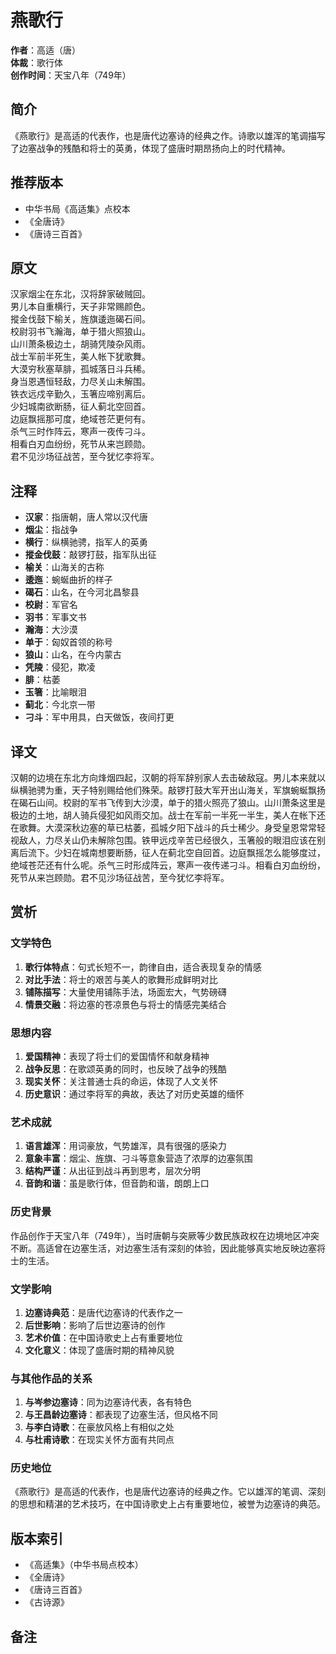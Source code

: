 <!--
 * @Author: ylmzfun ylmzfun@163.com
 * @Date: 2025-10-04 07:38:51
 * @LastEditors: ylmzfun ylmzfun@163.com
 * @LastEditTime: 2025-10-04 07:38:51
 * @FilePath: /Users/ylmzfun/Documents/study/note/poetry/诗词/唐诗/燕歌行.md
 * @Description: 古文辞章汇编 - 传承中华文化经典
-->
# 燕歌行

**作者**：高适（唐）  
**体裁**：歌行体  
**创作时间**：天宝八年（749年）

## 简介

《燕歌行》是高适的代表作，也是唐代边塞诗的经典之作。诗歌以雄浑的笔调描写了边塞战争的残酷和将士的英勇，体现了盛唐时期昂扬向上的时代精神。

## 推荐版本

- 中华书局《高适集》点校本
- 《全唐诗》
- 《唐诗三百首》

## 原文

汉家烟尘在东北，汉将辞家破贼回。  
男儿本自重横行，天子非常赐颜色。  
摐金伐鼓下榆关，旌旗逶迤碣石间。  
校尉羽书飞瀚海，单于猎火照狼山。  
山川萧条极边土，胡骑凭陵杂风雨。  
战士军前半死生，美人帐下犹歌舞。  
大漠穷秋塞草腓，孤城落日斗兵稀。  
身当恩遇恒轻敌，力尽关山未解围。  
铁衣远戍辛勤久，玉箸应啼别离后。  
少妇城南欲断肠，征人蓟北空回首。  
边庭飘摇那可度，绝域苍茫更何有。  
杀气三时作阵云，寒声一夜传刁斗。  
相看白刃血纷纷，死节从来岂顾勋。  
君不见沙场征战苦，至今犹忆李将军。

## 注释

- **汉家**：指唐朝，唐人常以汉代唐
- **烟尘**：指战争
- **横行**：纵横驰骋，指军人的英勇
- **摐金伐鼓**：敲锣打鼓，指军队出征
- **榆关**：山海关的古称
- **逶迤**：蜿蜒曲折的样子
- **碣石**：山名，在今河北昌黎县
- **校尉**：军官名
- **羽书**：军事文书
- **瀚海**：大沙漠
- **单于**：匈奴首领的称号
- **狼山**：山名，在今内蒙古
- **凭陵**：侵犯，欺凌
- **腓**：枯萎
- **玉箸**：比喻眼泪
- **蓟北**：今北京一带
- **刁斗**：军中用具，白天做饭，夜间打更

## 译文

汉朝的边境在东北方向烽烟四起，汉朝的将军辞别家人去击破敌寇。男儿本来就以纵横驰骋为重，天子特别赐给他们殊荣。敲锣打鼓大军开出山海关，军旗蜿蜒飘扬在碣石山间。校尉的军书飞传到大沙漠，单于的猎火照亮了狼山。山川萧条这里是极边的土地，胡人骑兵侵犯如风雨交加。战士在军前一半死一半生，美人在帐下还在歌舞。大漠深秋边塞的草已枯萎，孤城夕阳下战斗的兵士稀少。身受皇恩常常轻视敌人，力尽关山仍未解除包围。铁甲远戍辛苦已经很久，玉箸般的眼泪应该在别离后流下。少妇在城南想要断肠，征人在蓟北空自回首。边庭飘摇怎么能够度过，绝域苍茫还有什么呢。杀气三时形成阵云，寒声一夜传递刁斗。相看白刃血纷纷，死节从来岂顾勋。君不见沙场征战苦，至今犹忆李将军。

## 赏析

### 文学特色

1. **歌行体特点**：句式长短不一，韵律自由，适合表现复杂的情感
2. **对比手法**：将士的艰苦与美人的歌舞形成鲜明对比
3. **铺陈描写**：大量使用铺陈手法，场面宏大，气势磅礴
4. **情景交融**：将边塞的苍凉景色与将士的情感完美结合

### 思想内容

1. **爱国精神**：表现了将士们的爱国情怀和献身精神
2. **战争反思**：在歌颂英勇的同时，也反映了战争的残酷
3. **现实关怀**：关注普通士兵的命运，体现了人文关怀
4. **历史意识**：通过李将军的典故，表达了对历史英雄的缅怀

### 艺术成就

1. **语言雄浑**：用词豪放，气势雄浑，具有很强的感染力
2. **意象丰富**：烟尘、旌旗、刁斗等意象营造了浓厚的边塞氛围
3. **结构严谨**：从出征到战斗再到思考，层次分明
4. **音韵和谐**：虽是歌行体，但音韵和谐，朗朗上口

### 历史背景

作品创作于天宝八年（749年），当时唐朝与突厥等少数民族政权在边境地区冲突不断。高适曾在边塞生活，对边塞生活有深刻的体验，因此能够真实地反映边塞将士的生活。

### 文学影响

1. **边塞诗典范**：是唐代边塞诗的代表作之一
2. **后世影响**：影响了后世边塞诗的创作
3. **艺术价值**：在中国诗歌史上占有重要地位
4. **文化意义**：体现了盛唐时期的精神风貌

### 与其他作品的关系

1. **与岑参边塞诗**：同为边塞诗代表，各有特色
2. **与王昌龄边塞诗**：都表现了边塞生活，但风格不同
3. **与李白诗歌**：在豪放风格上有相似之处
4. **与杜甫诗歌**：在现实关怀方面有共同点

### 历史地位

《燕歌行》是高适的代表作，也是唐代边塞诗的经典之作。它以雄浑的笔调、深刻的思想和精湛的艺术技巧，在中国诗歌史上占有重要地位，被誉为边塞诗的典范。

## 版本索引

- 《高适集》（中华书局点校本）
- 《全唐诗》
- 《唐诗三百首》
- 《古诗源》

## 备注

